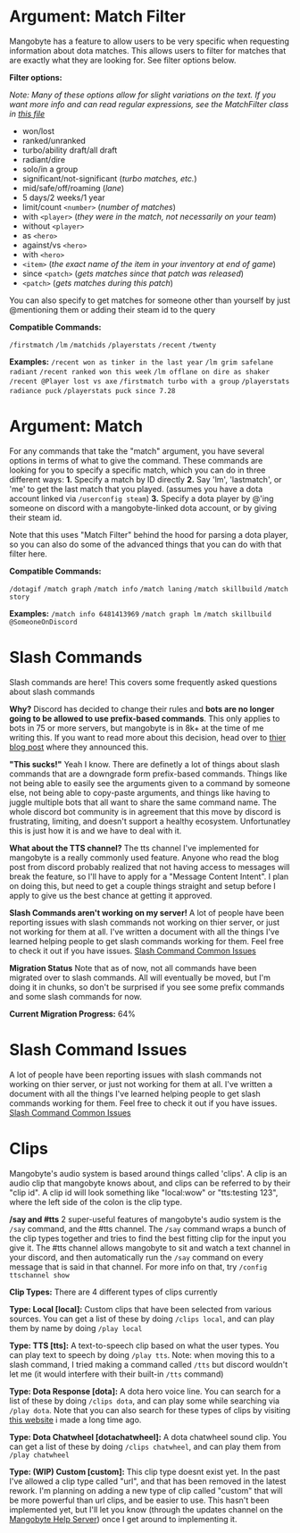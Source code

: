 <!-- Note that this file is consumed and used by the /docs command. Each h1 heading here is a separate docs command entry -->
<!-- Note that parts of this file are auto-generated, which is why theres some html comment placeholders below -->
# Argument: Match Filter

Mangobyte has a feature to allow users to be very specific when requesting information about dota matches. This allows users to filter for matches that are exactly what they are looking for. See filter options below.

__Filter options:__

*Note: Many of these options allow for slight variations on the text. If you want more info and can read regular expressions, see the MatchFilter class in [this file](https://github.com/mdiller/MangoByte/blob/master/cogs/utils/commandargs.py)*

- won/lost
- ranked/unranked
- turbo/ability draft/all draft
- radiant/dire
- solo/in a group
- significant/not-significant (*turbo matches, etc.*)
- mid/safe/off/roaming (*lane*)
- 5 days/2 weeks/1 year
- limit/count `<number>` (*number of matches*)
- with `<player>` (*they were in the match, not necessarily on your team*)
- without `<player>`
- as `<hero>`
- against/vs `<hero>`
- with `<hero>`
- `<item>` (*the exact name of the item in your inventory at end of game*)
- since `<patch>` (*gets matches since that patch was released*)
- `<patch>` (*gets matches during this patch*)

You can also specify to get matches for someone other than yourself by just @mentioning them or adding their steam id to the query

__Compatible Commands:__
<!-- MATCH_FILTER_COMMANDS_START -->
`/firstmatch`
`/lm`
`/matchids`
`/playerstats`
`/recent`
`/twenty`
<!-- MATCH_FILTER_COMMANDS_END -->

__Examples:__
`/recent won as tinker in the last year`
`/lm grim safelane radiant`
`/recent ranked won this week`
`/lm offlane on dire as shaker`
`/recent @Player lost vs axe`
`/firstmatch turbo with a group`
`/playerstats radiance puck`
`/playerstats puck since 7.28`

# Argument: Match

For any commands that take the "match" argument, you have several options in terms of what to give the command. These commands are looking for you to specify a specific match, which you can do in three different ways:
**1.** Specify a match by ID directly
**2.** Say 'lm', 'lastmatch', or 'me' to get the last match that you played. (assumes you have a dota account linked via `/userconfig steam`)
**3.** Specify a dota player by @'ing someone on discord with a mangobyte-linked dota account, or by giving their steam id.

Note that this uses "Match Filter" behind the hood for parsing a dota player, so you can also do some of the advanced things that you can do with that filter here.

__Compatible Commands:__
<!-- MATCH_ARGUMENT_COMMANDS_START -->
`/dotagif`
`/match graph`
`/match info`
`/match laning`
`/match skillbuild`
`/match story`
<!-- MATCH_ARGUMENT_COMMANDS_END -->

__Examples:__
`/match info 6481413969`
`/match graph lm`
`/match skillbuild @SomeoneOnDiscord`

# Slash Commands

Slash commands are here! This covers some frequently asked questions about slash commands

__Why?__
Discord has decided to change their rules and **bots are no longer going to be allowed to use prefix-based commands**. This only applies to bots in 75 or more servers, but mangobyte is in 8k+ at the time of me writing this. If you want to read more about this decision, head over to [thier blog post](https://support-dev.discord.com/hc/en-us/articles/4404772028055) where they announced this.

__"This sucks!"__
Yeah I know. There are definetly a lot of things about slash commands that are a downgrade form prefix-based commands. Things like not being able to easily see the arguments given to a command by someone else, not being able to copy-paste arguments, and things like having to juggle multiple bots that all want to share the same command name. The whole discord bot community is in agreement that this move by discord is frustrating, limiting, and doesn't support a healthy ecosystem. Unfortunatley this is just how it is and we have to deal with it.

__What about the TTS channel?__
The tts channel I've implemented for mangobyte is a really commonly used feature. Anyone who read the blog post from discord probably realized that not having access to messages will break the feature, so I'll have to apply for a "Message Content Intent". I plan on doing this, but need to get a couple things straight and setup before I apply to give us the best chance at getting it approved.

__Slash Commands aren't working on my server!__
A lot of people have been reporting issues with slash commands not working on thier server, or just not working for them at all. I've written a document with all the things I've learned helping people to get slash commands working for them. Feel free to check it out if you have issues.
[Slash Command Common Issues](https://github.com/mdiller/MangoByte/blob/master/docs/slash_command_common_issues.md)

__Migration Status__
Note that as of now, not all commands have been migrated over to slash commands. All will eventually be moved, but I'm doing it in chunks, so don't be surprised if you see some prefix commands and some slash commands for now.

**Current Migration Progress:** <!-- SLASH_PROGRESS_PERCENT_START -->64%<!-- SLASH_PROGRESS_PERCENT_END -->

# Slash Command Issues

A lot of people have been reporting issues with slash commands not working on thier server, or just not working for them at all. I've written a document with all the things I've learned helping people to get slash commands working for them. Feel free to check it out if you have issues.
[Slash Command Common Issues](https://github.com/mdiller/MangoByte/blob/master/docs/slash_command_common_issues.md)


# Clips

Mangobyte's audio system is based around things called 'clips'. A clip is an audio clip that mangobyte knows about, and clips can be referred to by their "clip id". A clip id will look something like "local:wow" or "tts:testing 123", where the left side of the colon is the clip type.

__/say and #tts__
2 super-useful features of mangobyte's audio system is the `/say` command, and the #tts channel. The `/say` command wraps a bunch of the clip types together and tries to find the best fitting clip for the input you give it. The #tts channel allows mangobyte to sit and watch a text channel in your discord, and then automatically run the `/say` command on every message that is said in that channel. For more info on that, try `/config ttschannel show`

**__Clip Types__:**
There are 4 different types of clips currently

__Type: Local [local]:__
Custom clips that have been selected from various sources. You can get a list of these by doing `/clips local`, and can play them by name by doing `/play local`

__Type: TTS [tts]:__
A text-to-speech clip based on what the user types. You can play text to speech by doing `/play tts`. Note: when moving this to a slash command, I tried making a command called `/tts` but discord wouldn't let me (it would interfere with their built-in `/tts` command)

__Type: Dota Response [dota]:__
A dota hero voice line. You can search for a list of these by doing `/clips dota`, and can play some while searching via `/play dota`. Note that you can also search for these types of clips by visiting [this website](http://dotabase.dillerm.io/responses) i made a long time ago.

__Type: Dota Chatwheel [dotachatwheel]:__
A dota chatwheel sound clip. You can get a list of these by doing `/clips chatwheel`, and can play them from `/play chatwheel`

__Type: (WIP) Custom [custom]:__
This clip type doesnt exist yet. In the past I've allowed a clip type called "url", and that has been removed in the latest rework. I'm planning on adding a new type of clip called "custom" that will be more powerful than url clips, and be easier to use. This hasn't been implemented yet, but I'll let you know (through the updates channel on the [Mangobyte Help Server](https://discord.gg/d6WWHxx)) once I get around to implementing it.
